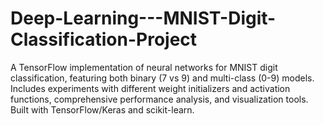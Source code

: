 # Deep-Learning---MNIST-Digit-Classification-Project
A TensorFlow implementation of neural networks for MNIST digit classification, featuring both binary (7 vs 9) and multi-class (0-9) models. Includes experiments with different weight initializers and activation functions, comprehensive performance analysis, and visualization tools. Built with TensorFlow/Keras and scikit-learn.
